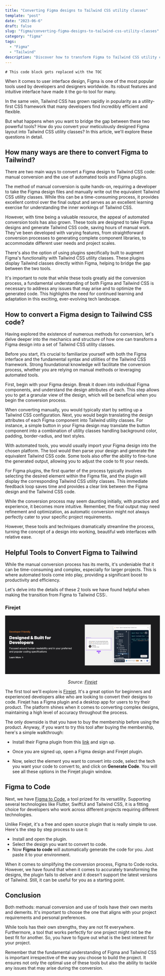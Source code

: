 ```yaml
---
title: "Converting Figma designs to Tailwind CSS utility classes"
template: "post"
date: "2023-06-6"
draft: false
slug: "figma/converting-figma-designs-to-tailwind-css-utility-classes"
category: "figma"
tags:
  - "Figma"
  - "Tailwind"
description: "Discover how to transform Figma to Tailwind CSS utility classes using manual method and automated tools in this comprehensive guide."
---
```


```toc
# This code block gets replaced with the TOC
```

When it comes to user interface design, Figma is one of the most popular tools used by developers and designers worldwide. Its robust features and intuitive interface have made it the go-to tool for many.

In the same vein, Tailwind CSS has grown rapidly in popularity as a utility-first CSS framework that many developers find incredibly efficient and flexible.

But what happens when you want to bridge the gap between these two powerful tools? How do you convert your meticulously designed Figma layout into Tailwind CSS utility classes? In this article, we'll explore these questions in detail.

## How many ways are there to convert Figma to Tailwind?

There are two main ways to convert a Figma design to Tailwind CSS code: manual conversion and the use of automated tools and Figma plugins.

The method of manual conversion is quite hands-on, requiring a developer to take the Figma design files and manually write out the equivalent Tailwind CSS utility classes. While this can be a time-consuming process, it provides excellent control over the final output and serves as an excellent learning exercise for understanding the inner workings of Tailwind CSS.

However, with time being a valuable resource, the appeal of automated conversion tools has also grown. These tools are designed to take Figma designs and generate Tailwind CSS code, saving hours of manual work. They've been developed with varying features, from straightforward conversion processes to generating complete component libraries, to accommodate different user needs and project scales.

There's also the option of using plugins specifically built to augment Figma's functionality with Tailwind CSS utility classes. These plugins display Tailwind classes directly within Figma, helping to bridge the gap between the two tools.

It's important to note that while these tools greatly aid the conversion process, a fundamental understanding of both Figma and Tailwind CSS is necessary to address any issues that may arise and to optimize the generated code. This highlights the need for continued learning and adaptation in this exciting, ever-evolving tech landscape.

## How to convert a Figma design to Tailwind CSS code?

Having explored the existence of numerous methods for conversion, let's delve deeper into the mechanics and structure of how one can transform a Figma design into a set of Tailwind CSS utility classes.

Before you start, it’s crucial to familiarize yourself with both the Figma interface and the fundamental syntax and utilities of the Tailwind CSS framework. Strong foundational knowledge will facilitate the conversion process, whether you are relying on manual methods or leveraging automated tools.

First, begin with your Figma design. Break it down into individual Figma components, and understand the design attributes of each. This step allows you to get a granular view of the design, which will be beneficial when you begin the conversion process.

When converting manually, you would typically start by setting up a Tailwind CSS configuration. Next, you would begin translating the design attributes of each Figma component into Tailwind utility classes. For instance, a simple button in your Figma design may translate the button component into a combination of utility classes handling background color, padding, border-radius, and text styles.

With automated tools, you would usually import your Figma design into the chosen platform. The tool would then parse your design and generate the equivalent Tailwind CSS code. Some tools also offer the ability to fine-tune the generated output, allowing you to adjust the code to fit your needs.

For Figma plugins, the first quarter of the process typically involves selecting the desired element within the Figma file, and the plugin will display the corresponding Tailwind CSS utility classes. This immediate feedback loop saves time and provides a clear link between the Figma design and the Tailwind CSS code.

While the conversion process may seem daunting initially, with practice and experience, it becomes more intuitive. Remember, the final output may need refinement and optimization, as automatic conversion might not always perfectly cater to your specific project requirements.

However, these tools and techniques dramatically streamline the process, turning the concept of a design into working, beautiful web interfaces with relative ease.

## Helpful Tools to Convert Figma to Tailwind

While the manual conversion process has its merits, it's undeniable that it can be time-consuming and complex, especially for larger projects. This is where automated tools come into play, providing a significant boost to productivity and efficiency.

Let's delve into the details of these 2 tools we have found helpful when making the transition from Figma to Tailwind CSS:.

### Firejet

![Screenshot from Firejet describing the developer friendliness of the plugin](./images/firejet.png)

<p style="text-align: center;">
<em>Source: <a href="https://www.firejet.io/plugin">Firejet</a></em></p>

The first tool we'll explore is [Firejet](https://www.firejet.io/plugin). It's a great option for beginners and experienced developers alike who are looking to convert their designs to code. Firejet has a Figma plugin and a desktop app for users to try their product. The platform shines when it comes to converting complex designs, maintaining a high level of accuracy throughout the process.

The only downside is that you have to buy the membership before using the product. Anyway, if you want to try this tool after buying the membership, here's a simple walkthrough:

- Install their Figma plugin from this [link](https://www.figma.com/community/plugin/1087200717679287673/FireJet---Figma-to-Code-%7C-Tailwind-%7C-React-%7C-Vue-%7C-HTML-%7C-TypeScript-%7C-CSS) and sign up.

- Once you are signed up, open a Figma design and Firejet plugin.

- Now, select the element you want to convert into code, select the tech you want your code to convert to, and click on **Generate Code**. You will see all these options in the Firejet plugin window.

## Figma to Code

Next, we have [Figma to Code](<https://www.figma.com/community/plugin/842128343887142055/Figma-to-Code-(HTML%2C-Tailwind%2C-Flutter%2C-SwiftUI)>), a tool prized for its versatility. Supporting several technologies like Flutter, SwiftUI and Tailwind CSS, it is a fitting choice for developers who work across different projects requiring different technologies.

Unlike Firejet, it's a free and open source plugin that is really simple to use. Here's the step by step process to use it:

- Install and open the plugin.
- Select the design you want to convert to code.
- Now **Figma to code** will automatically generate the code for you. Just paste it to your environment.

When it comes to simplifying the conversion process, Figma to Code rocks. However, we have found that when it comes to accurately transforming the designs, the plugin fails to deliver and it doesn't support the latest versions of Tailwind. Still, it can be useful for you as a starting point.

## Conclusion

Both methods: manual conversion and use of tools have their own merits and demerits. It's important to choose the one that aligns with your project requirements and personal preferences.

While tools has their own strengths, they are not fit everywhere. Furthermore, a tool that works perfectly for one project might not be the best fit for another. So, you have to figure out what is the best interest for your project.

Remember that the fundamental understanding of Figma and Tailwind CSS is important irrespective of the way you choose to build the project. It ensures not only the optimal use of these tools but also the ability to tackle any issues that may arise during the conversion.
